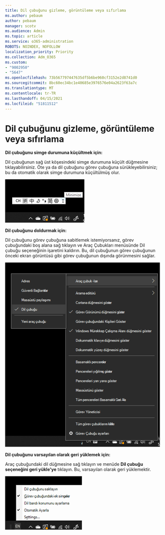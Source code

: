 ```yaml
---
title: Dil çubuğunu gizleme, görüntüleme veya sıfırlama
ms.author: pebaum
author: pebaum
manager: scotv
ms.audience: Admin
ms.topic: article
ms.service: o365-administration
ROBOTS: NOINDEX, NOFOLLOW
localization_priority: Priority
ms.collection: Adm_O365
ms.custom:
- "9002950"
- "5647"
ms.openlocfilehash: 73b567797447635df5b6be960cf3152e2d8741d0
ms.sourcegitcommit: 8bc60ec34bc1e40685e3976576e04a2623f63a7c
ms.translationtype: MT
ms.contentlocale: tr-TR
ms.lasthandoff: 04/15/2021
ms.locfileid: "51811512"
---
```

# <a name="hide-display-or-reset-the-language-bar"></a>Dil çubuğunu gizleme, görüntüleme veya sıfırlama

**Dil çubuğunu simge durumuna küçültmek için:**

Dil çubuğunun sağ üst köşesindeki simge durumuna küçült düğmesine tıklayabilirsiniz. Öte ya da dil çubuğunu görev çubuğuna sürükleyebilirsiniz; bu da otomatik olarak simge durumuna küçültülmüş olur.

![Dil çubuğunu simge durumuna küçültme](media/minimize-language-bar.png)

**Dil çubuğunu doldurmak için:**

Dil çubuğunu görev çubuğuna sabitlemek istemiyorsanız, görev çubuğundaki boş alana sağ tıklayın  ve Araç Çubukları menüsünde Dil çubuğu seçeneğinin işaretini kaldırın. Bu, dil çubuğunun görev çubuğunun önceki ekran görüntüsü gibi görev çubuğunun dışında görünmesini sağlar.

![Açılan dil çubuğu](media/pop-out-language-bar.png)

**Dil çubuğunu varsayılan olarak geri yüklemek için:**

Araç çubuğundaki dil düğmesine sağ tıklayın ve menüde **Dil çubuğu seçeneğini geri yükle'ye** tıklayın. Bu, varsayılan olarak geri yüklemektir.

![Dil çubuğunu geri yükleme](media/restore-language-bar.png)
